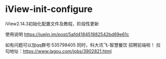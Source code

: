 # iView-init-configure
iView2.14.3初始化配置文件及教程，阶段性更新

使用说明 https://juejin.im/post/5afd418451882542bd69e61c

如有问题可以加qq群号:535798405
同时，科大讯飞-智慧餐饮 招聘前端啦！ 拉勾地址：https://www.lagou.com/jobs/3902821.html